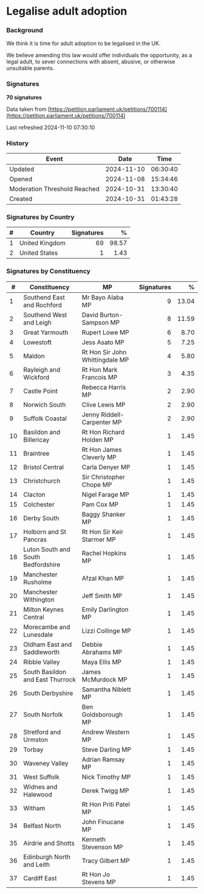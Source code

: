 # Legalise adult adoption

### Background

We think it is time for adult adoption to be legalised in the UK.

We believe amending this law would offer individuals the opportunity, as a legal adult, to sever connections with absent, abusive, or otherwise unsuitable parents.

### Signatures

**70 signatures**

Data taken from [https://petition.parliament.uk/petitions/700114](https://petition.parliament.uk/petitions/700114)

Last refreshed 2024-11-10 07:30:10

### History

| Event | Date | Time |
| - | - | - |
| Updated | 2024-11-10 | 06:30:40 |
| Opened | 2024-11-08 | 15:34:46 |
| Moderation Threshold Reached | 2024-10-31 | 13:30:40 |
| Created | 2024-10-31 | 01:43:28 |

### Signatures by Country

| # | Country | Signatures | % |
| - | - | -: | -: |
| 1 | United Kingdom | 69 | 98.57 |
| 2 | United States | 1 | 1.43 |

### Signatures by Constituency

| # | Constituency | MP | Signatures | % |
| - | - | - | -: | -: |
| 1 | Southend East and Rochford | Mr Bayo Alaba MP | 9 | 13.04 |
| 2 | Southend West and Leigh | David Burton-Sampson MP | 8 | 11.59 |
| 3 | Great Yarmouth | Rupert Lowe MP | 6 | 8.70 |
| 4 | Lowestoft | Jess Asato MP | 5 | 7.25 |
| 5 | Maldon | Rt Hon Sir John Whittingdale MP | 4 | 5.80 |
| 6 | Rayleigh and Wickford | Rt Hon Mark Francois MP | 3 | 4.35 |
| 7 | Castle Point | Rebecca Harris MP | 2 | 2.90 |
| 8 | Norwich South | Clive Lewis MP | 2 | 2.90 |
| 9 | Suffolk Coastal | Jenny Riddell-Carpenter MP | 2 | 2.90 |
| 10 | Basildon and Billericay | Rt Hon Richard Holden MP | 1 | 1.45 |
| 11 | Braintree | Rt Hon James Cleverly MP | 1 | 1.45 |
| 12 | Bristol Central | Carla Denyer MP | 1 | 1.45 |
| 13 | Christchurch | Sir Christopher Chope MP | 1 | 1.45 |
| 14 | Clacton | Nigel Farage MP | 1 | 1.45 |
| 15 | Colchester | Pam Cox MP | 1 | 1.45 |
| 16 | Derby South | Baggy Shanker MP | 1 | 1.45 |
| 17 | Holborn and St Pancras | Rt Hon Sir Keir Starmer MP | 1 | 1.45 |
| 18 | Luton South and South Bedfordshire | Rachel Hopkins MP | 1 | 1.45 |
| 19 | Manchester Rusholme | Afzal Khan MP | 1 | 1.45 |
| 20 | Manchester Withington | Jeff Smith MP | 1 | 1.45 |
| 21 | Milton Keynes Central | Emily Darlington MP | 1 | 1.45 |
| 22 | Morecambe and Lunesdale | Lizzi Collinge MP | 1 | 1.45 |
| 23 | Oldham East and Saddleworth | Debbie Abrahams MP | 1 | 1.45 |
| 24 | Ribble Valley | Maya Ellis MP | 1 | 1.45 |
| 25 | South Basildon and East Thurrock | James McMurdock MP | 1 | 1.45 |
| 26 | South Derbyshire | Samantha Niblett MP | 1 | 1.45 |
| 27 | South Norfolk | Ben Goldsborough MP | 1 | 1.45 |
| 28 | Stretford and Urmston | Andrew Western MP | 1 | 1.45 |
| 29 | Torbay | Steve Darling MP | 1 | 1.45 |
| 30 | Waveney Valley | Adrian Ramsay MP | 1 | 1.45 |
| 31 | West Suffolk | Nick Timothy MP | 1 | 1.45 |
| 32 | Widnes and Halewood | Derek Twigg MP | 1 | 1.45 |
| 33 | Witham | Rt Hon Priti Patel MP | 1 | 1.45 |
| 34 | Belfast North | John Finucane MP | 1 | 1.45 |
| 35 | Airdrie and Shotts | Kenneth Stevenson MP | 1 | 1.45 |
| 36 | Edinburgh North and Leith | Tracy Gilbert MP | 1 | 1.45 |
| 37 | Cardiff East | Rt Hon Jo Stevens MP | 1 | 1.45 |
